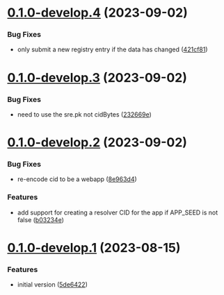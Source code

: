 # [0.1.0-develop.4](https://git.lumeweb.com/LumeWeb/publish-webapp/compare/v0.1.0-develop.3...v0.1.0-develop.4) (2023-09-02)


### Bug Fixes

* only submit a new registry entry if the data has changed ([421cf81](https://git.lumeweb.com/LumeWeb/publish-webapp/commit/421cf81f362455b607373097a4173eda5780f060))

# [0.1.0-develop.3](https://git.lumeweb.com/LumeWeb/publish-webapp/compare/v0.1.0-develop.2...v0.1.0-develop.3) (2023-09-02)


### Bug Fixes

* need to use the sre.pk not cidBytes ([232669e](https://git.lumeweb.com/LumeWeb/publish-webapp/commit/232669e7760a975017748f14d52b8f9a5cb13689))

# [0.1.0-develop.2](https://git.lumeweb.com/LumeWeb/publish-webapp/compare/v0.1.0-develop.1...v0.1.0-develop.2) (2023-09-02)


### Bug Fixes

* re-encode cid to be a webapp ([8e963d4](https://git.lumeweb.com/LumeWeb/publish-webapp/commit/8e963d4b0449dfcbeb55eae61c202cbfea5ffc9e))


### Features

* add support for creating a resolver CID for the app if APP_SEED is not false ([b03234e](https://git.lumeweb.com/LumeWeb/publish-webapp/commit/b03234e38e2bc8e1cd3cd21d8571fd809b768b5d))

# [0.1.0-develop.1](https://git.lumeweb.com/LumeWeb/publish-webapp/compare/v0.0.1...v0.1.0-develop.1) (2023-08-15)


### Features

* initial version ([5de6422](https://git.lumeweb.com/LumeWeb/publish-webapp/commit/5de6422a16ef9603c713951932019c8299436cb4))
